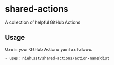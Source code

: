 # shared-actions
A collection of helpful GitHub Actions

## Usage 

Use in your GitHub Actions yaml as follows:
```
- uses: niehusst/shared-actions/action-name@dist
```
